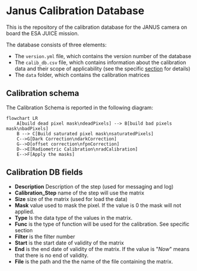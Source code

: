 # Janus Calibration Database


This is the repository of the calibration database for the JANUS camera on board the ESA JUICE mission.

The database consists of three elements:
- The `version.yml` file, which contains the version number of the database
- The `calib_db.csv` file, which contains information about the calibration data and their scope of applicability (see the specific [section](#calibration-db-fields) for details)
- The `data` folder, which contains the calibration matrices


## Calibration schema

The Calibration Schema is reported in the following diagram:

```mermaid
flowchart LR
    A[build dead pixel mask\ndeadPixels] --> B[build bad pixels mask\nbadPixels]
    B --> C[Build saturated pixel mask\nsaturatedPixels]
    C-->G[Dark Correction\ndarkCorrection]
    G-->D[offset correction\nfpnCorrection]
    D-->E[Radiometric Calibration\nradCalibration]
    E-->F[Apply the masks]
```

## Calibration DB fields

- **Description** Description of the step (used for messaging and log)
- **Calibration_Step** name of the step will use the matrix
- **Size** size of the matrix (used for load the data)
- **Mask** value used to mask the pixel. If the value is 0 the mask will not applied.
- **Type** Is the data type of the values in the matrix.
- **Func** is the type of function will be used for the calibration. See specific section
- **Filter** is the filter number
- **Start** is the start date of validity of the matrix
- **End** is the end date of validity of the matrix. If the value is "*Now*" means that there is no end of validity.
- **File** is the path and the the name of the file containing the matrix.

